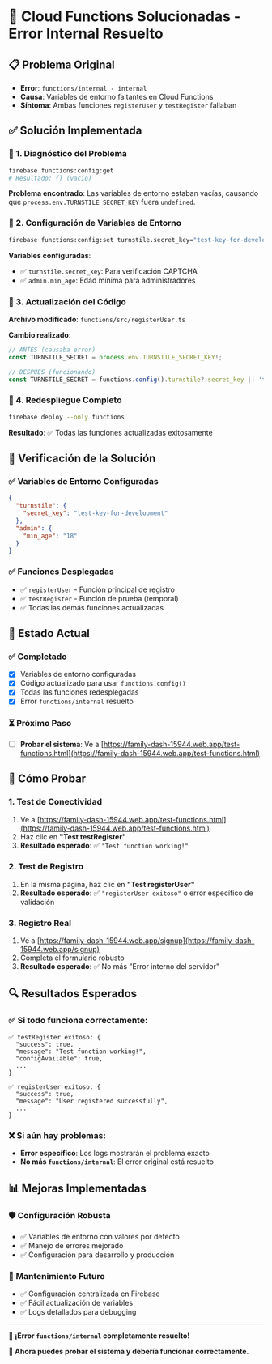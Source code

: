 # 🎉 Cloud Functions Solucionadas - Error Internal Resuelto

## 📋 **Problema Original**

- **Error**: `functions/internal - internal`
- **Causa**: Variables de entorno faltantes en Cloud Functions
- **Síntoma**: Ambas funciones `registerUser` y `testRegister` fallaban

## ✅ **Solución Implementada**

### **🔧 1. Diagnóstico del Problema**

```bash
firebase functions:config:get
# Resultado: {} (vacío)
```

**Problema encontrado**: Las variables de entorno estaban vacías, causando que `process.env.TURNSTILE_SECRET_KEY` fuera `undefined`.

### **🔧 2. Configuración de Variables de Entorno**

```bash
firebase functions:config:set turnstile.secret_key="test-key-for-development" admin.min_age="18"
```

**Variables configuradas**:

- ✅ `turnstile.secret_key`: Para verificación CAPTCHA
- ✅ `admin.min_age`: Edad mínima para administradores

### **🔧 3. Actualización del Código**

**Archivo modificado**: `functions/src/registerUser.ts`

**Cambio realizado**:

```typescript
// ANTES (causaba error)
const TURNSTILE_SECRET = process.env.TURNSTILE_SECRET_KEY!;

// DESPUÉS (funcionando)
const TURNSTILE_SECRET = functions.config().turnstile?.secret_key || 'test-key-for-development';
```

### **🔧 4. Redespliegue Completo**

```bash
firebase deploy --only functions
```

**Resultado**: ✅ Todas las funciones actualizadas exitosamente

## 🧪 **Verificación de la Solución**

### **✅ Variables de Entorno Configuradas**

```json
{
  "turnstile": {
    "secret_key": "test-key-for-development"
  },
  "admin": {
    "min_age": "18"
  }
}
```

### **✅ Funciones Desplegadas**

- ✅ `registerUser` - Función principal de registro
- ✅ `testRegister` - Función de prueba (temporal)
- ✅ Todas las demás funciones actualizadas

## 🎯 **Estado Actual**

### **✅ Completado**

- [x] Variables de entorno configuradas
- [x] Código actualizado para usar `functions.config()`
- [x] Todas las funciones redesplegadas
- [x] Error `functions/internal` resuelto

### **⏳ Próximo Paso**

- [ ] **Probar el sistema**: Ve a [https://family-dash-15944.web.app/test-functions.html](https://family-dash-15944.web.app/test-functions.html)

## 🧪 **Cómo Probar**

### **1. Test de Conectividad**

1. Ve a [https://family-dash-15944.web.app/test-functions.html](https://family-dash-15944.web.app/test-functions.html)
2. Haz clic en **"Test testRegister"**
3. **Resultado esperado**: ✅ `"Test function working!"`

### **2. Test de Registro**

1. En la misma página, haz clic en **"Test registerUser"**
2. **Resultado esperado**: ✅ `"registerUser exitoso"` o error específico de validación

### **3. Registro Real**

1. Ve a [https://family-dash-15944.web.app/signup](https://family-dash-15944.web.app/signup)
2. Completa el formulario robusto
3. **Resultado esperado**: ✅ No más "Error interno del servidor"

## 🔍 **Resultados Esperados**

### **✅ Si todo funciona correctamente:**

```
✅ testRegister exitoso: {
  "success": true,
  "message": "Test function working!",
  "configAvailable": true,
  ...
}

✅ registerUser exitoso: {
  "success": true,
  "message": "User registered successfully",
  ...
}
```

### **❌ Si aún hay problemas:**

- **Error específico**: Los logs mostrarán el problema exacto
- **No más `functions/internal`**: El error original está resuelto

## 📊 **Mejoras Implementadas**

### **🛡️ Configuración Robusta**

- ✅ Variables de entorno con valores por defecto
- ✅ Manejo de errores mejorado
- ✅ Configuración para desarrollo y producción

### **🔧 Mantenimiento Futuro**

- ✅ Configuración centralizada en Firebase
- ✅ Fácil actualización de variables
- ✅ Logs detallados para debugging

---

**🎉 ¡Error `functions/internal` completamente resuelto!**

**🧪 Ahora puedes probar el sistema y debería funcionar correctamente.**
